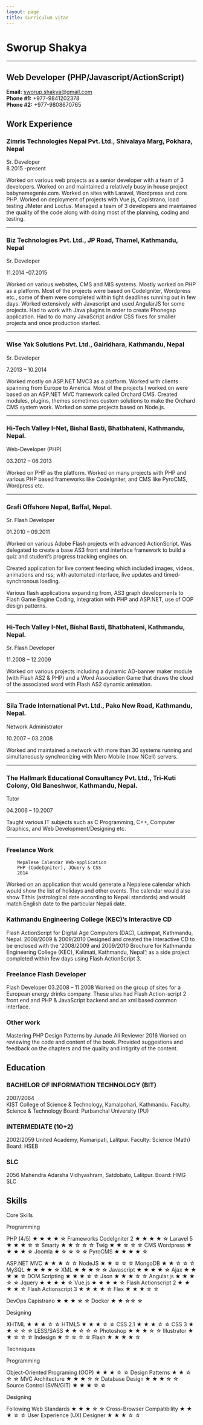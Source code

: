 ```yaml
---
layout: page
title: Curriculum vitae
---
```


# Sworup Shakya

---

Web Developer (PHP/Javascript/ActionScript)
---


**Email:** [sworup.shakya@gmail.com](mailto:sworup.shakya@gmail.com)  
**Phone #1:** +977-9841202378  
**Phone #2:** +977-9808670765

## Work Experience


### Zimris Technologies Nepal Pvt. Ltd., Shivalaya Marg, Pokhara, Nepal  
Sr. Developer  
8.2015 -present

Worked on various web projects as a senior developer with a team of 3 developers. Worked on and maintained a relatively busy in house project babynamegenie.com. Worked on sites with Laravel, Wordpress and core PHP. Worked on deployment of projects with Vue.js, Capistrano, load testing JMeter and Loctus. Managed a team of 3 developers and maintained the quality of the code along with doing most of the planning, coding and testing.

---

### Biz Technologies Pvt. Ltd., JP Road, Thamel, Kathmandu, Nepal

Sr. Developer

11.2014 -07.2015

Worked on various websites, CMS and MIS systems. Mostly worked on PHP as a platform. Most of the projects were based on CodeIgniter, Wordpress etc., some of them were completed within tight deadlines running out in few days. Worked extensively with Javascript and used AngularJS for some projects. Had to work with Java plugins in order to create Phonegap application. Had to do many JavaScript and/or CSS fixes for smaller projects and once production started.

---

### Wise Yak Solutions Pvt. Ltd., Gairidhara, Kathmandu, Nepal

Sr. Developer

7.2013 – 10.2014

Worked mostly on ASP.NET MVC3 as a platform. Worked with clients spanning from Europe to America. Most of the projects I worked on were based on an ASP.NET MVC framework called Orchard CMS. Created modules, plugins, themes sometimes custom solutions to make the Orchard CMS system work. Worked on some projects based on Node.js. 

---

### Hi-Tech Valley I-Net, Bishal Basti, Bhatbhateni, Kathmandu, Nepal.

Web-Developer (PHP)

03.2012 – 06.2013

Worked on PHP as the platform. Worked on many projects with PHP and various PHP based frameworks like CodeIgniter, and CMS like PyroCMS, Wordpress etc.

---

### Grafi Offshore Nepal, Baffal, Nepal. 

Sr. Flash Developer

01.2010 – 09.2011

Worked on various Adobe Flash projects with advanced ActionScript. Was delegated to create a base AS3 front end interface framework to build a quiz and student’s progress tracking engines on.

Created application for live content feeding which included images, videos, animations and rss; with automated interface, live updates and timed-synchronous loading.

Various flash applications expanding from, AS3 graph developments to Flash Game Engine Coding, integration with PHP and ASP.NET, use of OOP design patterns.

---

### Hi-Tech Valley I-Net, Bishal Basti, Bhatbhateni, Kathmandu, Nepal.

Sr. Flash Developer

11.2008 – 12.2009

Worked on various projects including a dynamic AD-banner maker module (with Flash AS2 & PHP) and a Word Association Game that draws the cloud of the associated word with Flash AS2 dynamic animation.

---

### Sila Trade International Pvt. Ltd., Pako New Road, Kathmandu, Nepal.

Network Administrator

10.2007 – 03.2008

Worked and maintained a network with more than 30 systems running and simultaneously synchronizing with Mero Mobile (now NCell) servers.

---

### The Hallmark Educational Consultancy Pvt. Ltd., Tri-Kuti Colony, Old Baneshwor, Kathmandu, Nepal.

 Tutor

04.2006 – 10.2007

Taught various IT subjects such as C Programming, C++, Computer Graphics, and Web Development/Designing etc.

---

### Freelance Work
		Nepalese Calendar Web-application
		PHP (CodeIgniter), JQuery & CSS
		2014
Worked on an application that would generate a Nepalese calendar which would show the list of holidays and other events. The calendar would also show Tithis (astrological date according to Nepali standards) and would match English date to the particular Nepali date.

### Kathmandu Engineering College (KEC)’s Interactive CD
Flash ActionScript for Digital Age Computers (DAC), Lazimpat, Kathmandu, Nepal.
2008/2009 & 2009/2010
Designed and created the Interactive CD to be enclosed with the ‘2008/2009 and 2009/2010 Brochure for Kathmandu Engineering College (KEC), Kalimati, Kathmandu, Nepal’; as a side project completed within few days using Flash ActionScript 3.

### Freelance Flash Developer
Flash Developer
03.2008 – 11.2008
Worked on the group of sites for a European energy drinks company. These sites had Flash Action-script 2 front end and PHP & JavaScript backend and an xml based common interface.

### Other work
Mastering PHP Design Patterns by Junade Ali
Reviewer
2016
Worked on reviewing the code and content of the book. Provided suggestions and feedback on the chapters and the quality and intigrity of the content.


 
## Education

### BACHELOR OF INFORMATION TECHNOLOGY (BIT)
2007/2064  
KIST College of Science & Technology, Kamalpohari, Kathmandu.
Faculty: Science & Technology
Board: Purbanchal University (PU)

### INTERMEDIATE (10+2) 
2002/2059 
United Academy, Kumaripati, Lalitpur.
Faculty: Science (Math)
Board: HSEB

### SLC
2056
Mahendra Adarsha Vidhyashram, Satdobato, Lalitpur.
Board: HMG SLC


## Skills

 
Core Skills

Programming

PHP (4/5)			★ ★ ★ ★ ☆
Frameworks
CodeIgniter 2		★ ★ ★ ★ ☆
Laravel 5		★ ★ ★ ☆ ☆
Smarty			★ ★ ☆ ☆ ☆
Twig			★ ★ ☆ ☆ ☆
CMS
	Wordpress		★ ★ ★ ★ ☆
Joomla			★ ☆ ☆ ☆ ☆
PyroCMS		★ ★ ★ ★ ☆

ASP.NET MVC		★ ★ ★ ☆ ☆
NodeJS			★ ★ ☆ ☆ ☆
MongoDB			★ ★ ☆ ☆ ☆
MySQL			★ ★ ★ ★ ☆
XML				★ ★ ★ ☆ ☆
Javascript			★ ★ ★ ★ ☆
Ajax				★ ★ ★ ★ ☆
DOM Scripting		★ ★ ★ ☆ ☆
Json				★ ★ ★ ☆ ☆
Angular.js			★ ★ ★ ☆ ☆
Jquery				★ ★ ★ ★ ☆
Vue.js				★ ★ ★ ★ ☆
Flash Actionscript 2		★ ★ ★ ★ ☆
Flash Actionscript 3		★ ★ ★ ★ ☆
Flex				★ ★ ★ ☆ ☆

DevOps
Capistrano			★ ★ ★ ☆ ☆
Docker			★ ★ ☆☆ ☆


Designing

XHTML				★ ★ ★ ☆ ☆
HTML5				★ ★ ★ ☆ ☆
CSS 2.1				★ ★ ★ ☆ ☆
CSS 3					★ ★ ☆ ☆ ☆
LESS/SASS				★ ★ ☆ ☆ ☆
Photoshop				★ ★ ★ ☆ ☆
Illustrator				★ ★ ☆ ☆ ☆
Indesign				★ ☆ ☆ ☆ ☆
Flash					★ ★ ★ ★ ☆












Techniques

Programming

Object-Oriented Programing (OOP)	★ ★ ★ ☆ ☆
Design Patterns				★ ★ ☆ ☆ ☆
MVC Architecture			★ ★ ★ ☆ ☆
Database Design			★ ★ ★ ☆ ☆
Source Control (SVN/GIT) 		★ ★ ★ ☆ ☆

Designing

Following Web Standards		★ ★ ★ ☆ ☆
Cross-Browser Compatibility		★ ★ ★ ☆ ☆
User Experience (UX) Designer		★ ★ ★ ☆ ☆



 
 

